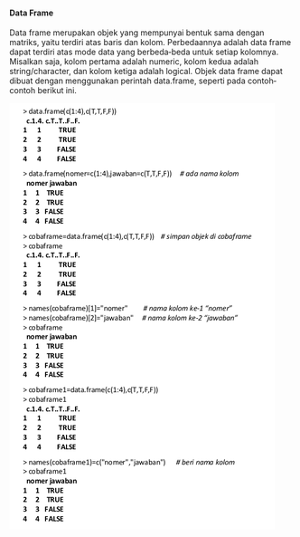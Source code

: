 #### Data Frame 

Data  frame  merupakan  objek  yang  mempunyai  bentuk  sama  dengan  matriks, yaitu  terdiri  atas  baris  dan  kolom.  Perbedaannya  adalah  data  frame  dapat  terdiri  atas 
mode  data  yang  berbeda‐beda  untuk  setiap  kolomnya.  Misalkan  saja,  kolom  pertama adalah numeric, kolom kedua adalah string/character, dan kolom ketiga adalah logical. 
Objek data frame dapat dibuat dengan menggunakan perintah data.frame, seperti pada contoh‐contoh berikut ini.

![alt tag](https://github.com/syaifulahdan/Rscript/blob/master/image/Screenshot%20from%202016-09-21%2012-35-39.png)
